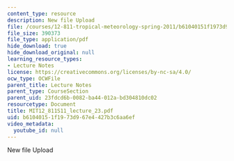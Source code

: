 ```yaml
---
content_type: resource
description: New file Upload
file: /courses/12-811-tropical-meteorology-spring-2011/b61040151f1973d967e4427b3c6aa6ef_MIT12_811S11_lecture_23.pdf
file_size: 390373
file_type: application/pdf
hide_download: true
hide_download_original: null
learning_resource_types:
- Lecture Notes
license: https://creativecommons.org/licenses/by-nc-sa/4.0/
ocw_type: OCWFile
parent_title: Lecture Notes
parent_type: CourseSection
parent_uid: 23fdcd6b-0082-ba44-012a-bd304810dc02
resourcetype: Document
title: MIT12_811S11_lecture_23.pdf
uid: b6104015-1f19-73d9-67e4-427b3c6aa6ef
video_metadata:
  youtube_id: null
---
```

New file Upload
